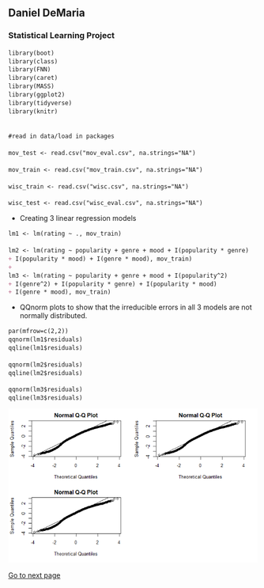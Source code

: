 ## Daniel DeMaria

### Statistical Learning Project

```markdown
library(boot)
library(class)
library(FNN)
library(caret)
library(MASS)
library(ggplot2)
library(tidyverse)
library(knitr)


#read in data/load in packages 

mov_test <- read.csv("mov_eval.csv", na.strings="NA")

mov_train <- read.csv("mov_train.csv", na.strings="NA")

wisc_train <- read.csv("wisc.csv", na.strings="NA")

wisc_test <- read.csv("wisc_eval.csv", na.strings="NA")
```
* Creating 3 linear regression models

```markdown
lm1 <- lm(rating ~ ., mov_train)

lm2 <- lm(rating ~ popularity + genre + mood + I(popularity * genre)
+ I(popularity * mood) + I(genre * mood), mov_train)
+ 
lm3 <- lm(rating ~ popularity + genre + mood + I(popularity^2)
+ I(genre^2) + I(popularity * genre) + I(popularity * mood)
+ I(genre * mood), mov_train)
```
* QQnorm plots to show that the irreducible errors in all 3 models are not 
normally distributed. 

```markdown
par(mfrow=c(2,2))
qqnorm(lm1$residuals)
qqline(lm1$residuals)

qqnorm(lm2$residuals)
qqline(lm2$residuals)

qqnorm(lm3$residuals)
qqline(lm3$residuals)
```
![This is an image](https://github.com/DanielDemaria/School_Projects/blob/gh-pages/images/00000f.png?raw=true)

<a href="./page1">Go to next page</a>





